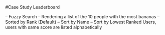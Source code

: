 #Case Study Leaderboard

–  Fuzzy Search
–  Rendering a list of the 10 people with the most bananas
–  Sorted by Rank (Default)
–  Sort by Name
–  Sort by Lowest Ranked Users, users with same score are listed alphabetically
